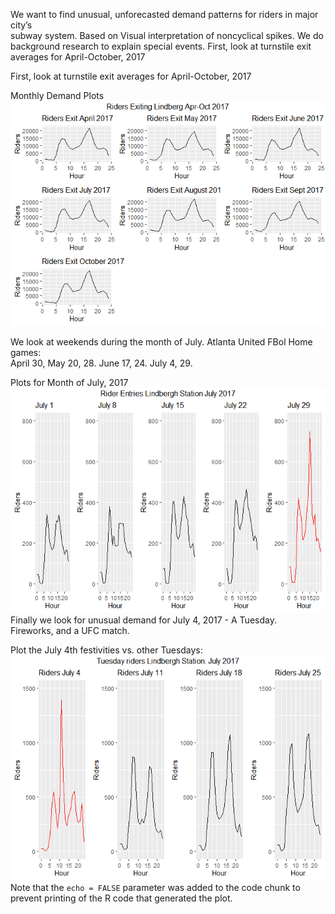 We want to find unusual, unforecasted demand patterns for riders in
major city’s  
subway system. Based on Visual interpretation of noncyclical spikes. We
do  
background research to explain special events. First, look at turnstile
exit averages for April-October, 2017

First, look at turnstile exit averages for April-October, 2017

Monthly Demand Plots
![](MARTA_Riders_files/figure-markdown_strict/unnamed-chunk-2-1.png)

We look at weekends during the month of July. Atlanta United FBol Home
games:  
April 30, May 20, 28. June 17, 24. July 4, 29.

Plots for Month of July, 2017  
![](MARTA_Riders_files/figure-markdown_strict/unnamed-chunk-4-1.png)
Finally we look for unusual demand for July 4, 2017 - A Tuesday.  
Fireworks, and a UFC match.

Plot the July 4th festivities vs. other Tuesdays:  
![](MARTA_Riders_files/figure-markdown_strict/unnamed-chunk-6-1.png)
Note that the `echo = FALSE` parameter was added to the code chunk to
prevent printing of the R code that generated the plot.
